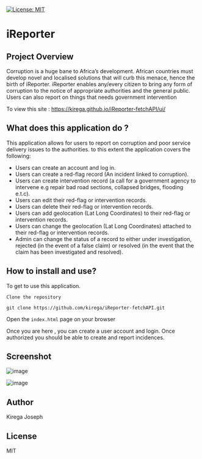 [![License: MIT](https://img.shields.io/badge/License-MIT-yellow.svg)](https://opensource.org/licenses/MIT)
# iReporter
## Project Overview
Corruption is a huge bane to Africa’s development. African countries must develop novel and
localised solutions that will curb this menace, hence the birth of iReporter. iReporter enables any/every citizen to bring any form of corruption to the notice of appropriate authorities and the general public. Users can also report on things that needs government intervention

To view this site : https://kirega.github.io/iReporter-fetchAPI/ui/

## What does this application do ?

This application allows for users to report on corruption and poor service delivery issues to the authorities. to this extent 
the application covers the following:
- Users can create an account and log in.
- Users can create a red-flag record (An incident linked to corruption).
- Users can create intervention record (a call for a government agency to intervene e.g repair bad road sections, collapsed bridges, flooding e.t.c).
- Users can edit their red-flag or intervention records.
- Users can delete their red-flag or intervention records.
- Users can add geolocation (Lat Long Coordinates) to their red-flag or intervention records.
- Users can change the geolocation (Lat Long Coordinates) attached to their red-flag or intervention records.
- Admin can change the status of a record to either under investigation, rejected (in the event of a false claim) or resolved (in the event that the claim has been investigated and resolved).

## How to install and use?

To get to use this application. 

`Clone the repository`

```git clone https://github.com/kirega/iReporter-fetchAPI.git```

Open the `index.html` page on your browser

Once you are here , you can create a user account and login.
Once authorized you should be able to create and report incidences.
## Screenshot
![image](https://user-images.githubusercontent.com/12595401/50177388-f1a61980-0312-11e9-8bab-467e49f45f07.png)

![image](https://user-images.githubusercontent.com/12595401/50177429-0b476100-0313-11e9-9f42-2f915e5bbed9.png)

## Author
Kirega Joseph

## License
MIT
